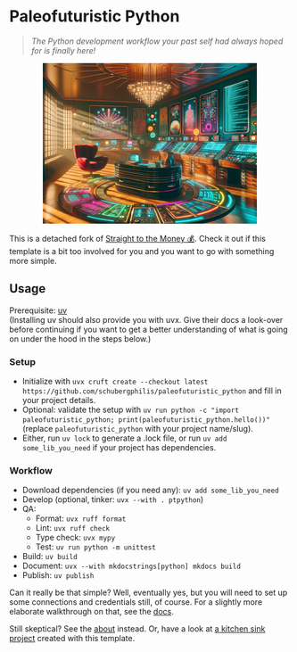 # Paleofuturistic Python

> _The Python development workflow your past self had always hoped for is finally here!_

<p align="center">
  <img src="./paleofuturistic_python.png?raw=true" alt="Paleofuturistic Environment"/>
</p>

This is a detached fork of [Straight to the Money 💰](https://github.com/Carlovo/straight_to_the_money).
Check it out if this template is a bit too involved for you and you want to go with something more simple.

## Usage

Prerequisite: [uv](https://docs.astral.sh/uv/)  
(Installing uv should also provide you with uvx.
Give their docs a look-over before continuing if you want to get a better understanding of what is going on under the hood in the steps below.)

### Setup

- Initialize with `uvx cruft create --checkout latest https://github.com/schubergphilis/paleofuturistic_python` and fill in your project details.
- Optional: validate the setup with `uv run python -c "import paleofuturistic_python; print(paleofuturistic_python.hello())"` (replace `paleofuturistic_python` with your project name/slug).
- Either, run `uv lock` to generate a .lock file, or run `uv add some_lib_you_need` if your project has dependencies.

### Workflow

- Download dependencies (if you need any): `uv add some_lib_you_need`
- Develop (optional, tinker: `uvx --with . ptpython`)
- QA:
    - Format: `uvx ruff format`
    - Lint: `uvx ruff check`
    - Type check: `uvx mypy`
    - Test: `uv run python -m unittest`
- Build: `uv build`
- Document: `uvx --with mkdocstrings[python] mkdocs build`
- Publish: `uv publish`

Can it really be that simple?
Well, eventually yes, but you will need to set up some connections and credentials still, of course.
For a slightly more elaborate walkthrough on that, see the [docs](https://schubergphilis.github.io/paleofuturistic_python/walkthrough/).

Still skeptical?
See the [about](https://schubergphilis.github.io/paleofuturistic_python/about/) instead.
Or, have a look at [a kitchen sink project](https://github.com/carlovoSBP/kitchen_sink_full_of_cravings) created with this template.
